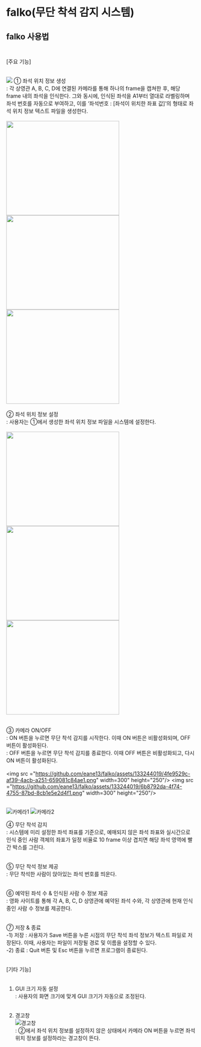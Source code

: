 # falko(무단 착석 감지 시스템)


falko 사용법<br/><br/>
-------------
[주요 기능]


<br/>
<img src="https://github.com/eane13/falko/assets/133244019/9f5e8cb8-5d5c-4236-a103-1de473d27fc6.png"/>
① 좌석 위치 정보 생성<br/>
: 각 상영관 A, B, C, D에 연결된 카메라를 통해 하나의 frame을 캡쳐한 후, 해당 frame 내의 좌석을 인식한다. 그와 동시에, 인식된 좌석을 A1부터 열대로 라벨링하며 좌석 번호를 자동으로 부여하고, 이를 ‘좌석번호 : [좌석이 위치한 좌표 값]’의 형태로 좌석 위치 정보 텍스트 파일을 생성한다.<br/><br/>
<img src ="https://github.com/eane13/falko/assets/133244019/150662c4-0a2a-4fbb-a703-5b6b4adc7257.png" width=300" height="250"/>
<img src ="https://github.com/eane13/falko/assets/133244019/ff81935e-bca1-4a2f-8b7a-02ab3fd41b38.png" width=300" height="250"/>
<img src ="https://github.com/eane13/falko/assets/133244019/7b848fa4-f9c3-4852-90f7-c8a5019a0cc6.png" width=300" height="250"/><br/><br/>
② 좌석 위치 정보 설정<br/>
: 사용자는 ①에서 생성한 좌석 위치 정보 파일을 시스템에 설정한다.<br/><br/>
<img src ="https://github.com/eane13/falko/assets/133244019/171d2643-290f-4752-8677-add362e53515.png" width=300" height="250"/>
<img src ="https://github.com/eane13/falko/assets/133244019/bb15a31b-b35d-42de-9653-888e07e1fa7d.png" width=300" height="250"/>
<img src ="https://github.com/eane13/falko/assets/133244019/c4aef8a2-3f65-4de8-86e7-a2a515e4d772.png" width=300" height="250"/><br/><br/>


③ 카메라 ON/OFF <br/>
: ON 버튼을 누르면 무단 착석 감지를 시작한다. 이때 ON 버튼은 비활성화되며, OFF 버튼이 활성화된다.<br/>
: OFF 버튼을 누르면 무단 착석 감지를 종료한다. 이때 OFF 버튼은 비활성화되고, 다시 ON 버튼이 활성화된다.<br/><br/>
<img src ="https://github.com/eane13/falko/assets/133244019/4fe9529c-af39-4acb-a251-659081c84ae1.png" width=300" height="250"/>
<img src ="https://github.com/eane13/falko/assets/133244019/6b8792da-4f74-4755-87bd-8cb1e5e2d4f1.png" width=300" height="250"/><br/><br/>

![카메라1](https://github.com/eane13/falko/assets/133244019/4fe9529c-af39-4acb-a251-659081c84ae1)
![카메라2](https://github.com/eane13/falko/assets/133244019/6b8792da-4f74-4755-87bd-8cb1e5e2d4f1)

④ 무단 착석 감지<br/>
: 시스템에 미리 설정한 좌석 좌표를 기준으로, 예매되지 않은 좌석 좌표와 실시간으로 인식 중인 사람 객체의 좌표가 일정 비율로 10 frame 이상 겹치면 해당 좌석 영역에 빨간 박스를 그린다.<br/><br/>

⑤ 무단 착석 정보 제공<br/>
: 무단 착석한 사람이 앉아있는 좌석 번호를 띄운다.<br/><br/>

⑥ 예약된 좌석 수 & 인식된 사람 수 정보 제공<br/>
: 영화 사이트를 통해 각 A, B, C, D 상영관에 예약된 좌석 수와, 각 상영관에 현재 인식중인 사람 수 정보를 제공한다.<br/><br/>

⑦ 저장 & 종료<br/>
  -1) 저장 : 사용자가 Save 버튼을 누른 시점의 무단 착석 좌석 정보가 텍스트 파일로 저장된다. 이때, 사용자는 파일이 저장될 경로 및 이름을 설정할 수 있다.<br/>
  -2) 종료 : Quit 버튼 및 Esc 버튼을 누르면 프로그램이 종료된다.<br/><br/>


[기타 기능]<br/><br/>

1. GUI 크기 자동 설정 <br/>
: 사용자의 화면 크기에 맞게 GUI 크기가 자동으로 조정된다. <br/><br/>

2. 경고창<br/>
![경고창](https://github.com/eane13/falko/assets/133244019/99cba71c-d84c-427c-a1d3-2b1a65985c67)<br/>
 : ②에서 좌석 위치 정보를 설정하지 않은 상태에서 카메라 ON 버튼을 누르면 좌석 위치 정보를 설정하라는 경고창이 뜬다.<br/><br/>

